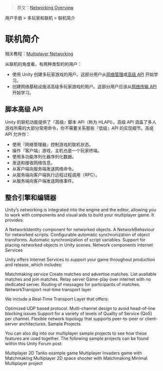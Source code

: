 > 原文：[Networking Overview](http://docs.unity3d.com/Manual/UNetOverview.html)

<!-- Unity Manual > Multiplayer and Networking > Networking Overview -->
用户手册 > 多玩家和联机 > 联机简介

<!-- # Networking Overview -->
# 联机简介

<!-- Related tutorials: [Multiplayer Networking](https://unity3d.com/learn/tutorials/topics/multiplayer-networking) -->
相关教程：[Multiplayer Networking](https://unity3d.com/learn/tutorials/topics/multiplayer-networking)

<!-- There are two kinds of users for the Networking feature: -->
从联机的角度看，有两种类型的的用户：

<!-- 
* Users making a Multiplayer game with Unity. These users should start with the [NetworkManager](http://docs.unity3d.com/Manual/UNetManager.html) or the [High Level API](http://docs.unity3d.com/Manual/UNetUsingHLAPI.html).
* Users building network infrastructure or advanced multiplayer games. These users should start with the [NetworkTransport API](http://docs.unity3d.com/Manual/UNetUsingTransport.html).
 -->
* 使用 Unity 创建多玩家游戏的用户。这部分用户从[网络管理](http://docs.unity3d.com/Manual/UNetManager.html)或[高级 API](http://docs.unity3d.com/Manual/UNetUsingHLAPI.html) 开始学习。
* 创建网络基础设施活高级多玩家游戏的用户。这部分用户应该从[网络传输 API](http://docs.unity3d.com/Manual/UNetUsingTransport.html) 开始学习。

<!-- ## High level scripting API -->
## 脚本高级 API

<!-- Unity’s networking has a “high-level” scripting API (which we’ll refer to as the HLAPI). Using this means you get access to commands which cover most of the common requirements for multiuser games without needing to worry about the “lower level” implementation details. The HLAPI allows you to: -->
Unity 的联机功能提供了『高级』脚本 API（称为 HLAPI）。高级 API 涵盖了多人游戏所需的大部分常用命令，你不需要关系那些『低级』API 的实现细节。高级 API 允许你：

<!-- 
* Control the networked state of the game using a “Network Manager”.
* Operate “client hosted” games, where the host is also a player client.
* Serialize data using a general-purpose serializer.
* Send and receive network messages.
* Send networked commands from clients to servers.
* Make remote procedure calls (RPCs) from servers to clients.
* Send networked events from servers to clients.
 -->
* 使用『网络管理器』控制游戏的联机状态。
* 操作『客户端』游戏，主机也是一个玩家终端。
* 使用多功能序列化器序列化数据。
* 发送和接收网络信息。
* 从客户端向服务端发送网络命令。
* 从服务端向客户端执行远程过程调用（RPC）。
* 从服务端向客户端发送网络事件。

<!-- ## Engine and Editor integration -->
## 整合引擎和编辑器

Unity’s networking is integrated into the engine and the editor, allowing you to work with components and visual aids to build your multiplayer game. It provides:

A NetworkIdentity component for networked objects.
A NetworkBehaviour for networked scripts.
Configurable automatic synchronization of object transforms.
Automatic synchronization of script variables.
Support for placing networked objects in Unity scenes.
Network components
Internet Services

Unity offers Internet Services to support your game throughout production and release, which includes:

Matchmaking service
Create matches and advertise matches.
List available matches and join matches.
Relay server
Game-play over internet with no dedicated server.
Routing of messages for participants of matches.
NetworkTransport real-time transport layer

We include a Real-Time Transport Layer that offers:

Optimized UDP based protocol.
Multi-channel design to avoid head-of-line blocking issues
Support for a variety of levels of Quality of Service (QoS) per channel.
Flexible network topology that supports peer-to-peer or client-server architectures.
Sample Projects

You can also dig into our multiplayer sample projects to see how these features are used together. The following sample projects can be found within this Unity Forum post:

Multiplayer 2D Tanks example game
Multiplayer Invaders game with Matchmaking
Multiplayer 2D space shooter with Matchmaking
Minimal Multiplayer project